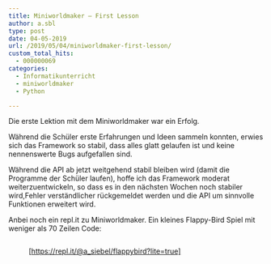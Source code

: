 ```yaml
---
title: Miniworldmaker – First Lesson
author: a.sbl
type: post
date: 04-05-2019
url: /2019/05/04/miniworldmaker-first-lesson/
custom_total_hits:
  - 000000069
categories:
  - Informatikunterricht
  - miniworldmaker
  - Python

---
```

Die erste Lektion mit dem Miniworldmaker war ein Erfolg.

Während die Schüler erste Erfahrungen und Ideen sammeln konnten, erwies sich das Framework so stabil, dass alles glatt gelaufen ist und keine nennenswerte Bugs aufgefallen sind.

Während die API ab jetzt weitgehend stabil bleiben wird (damit die Programme der Schüler laufen), hoffe ich das Framework moderat weiterzuentwickeln, so dass es in den nächsten Wochen noch stabiler wird,Fehler verständlicher rückgemeldet werden und die API um sinnvolle Funktionen erweitert wird.

Anbei noch ein repl.it zu Miniworldmaker. Ein kleines Flappy-Bird Spiel mit weniger als 70 Zeilen Code:

<figure class="wp-block-image">

<img src="https://it-teaching.de/wp-content/uploads/2019/05/Aufnahme-31.gif" alt="" class="wp-image-448" /></figure> <figure>[https://repl.it/@a_siebel/flappybird?lite=true]</figure>